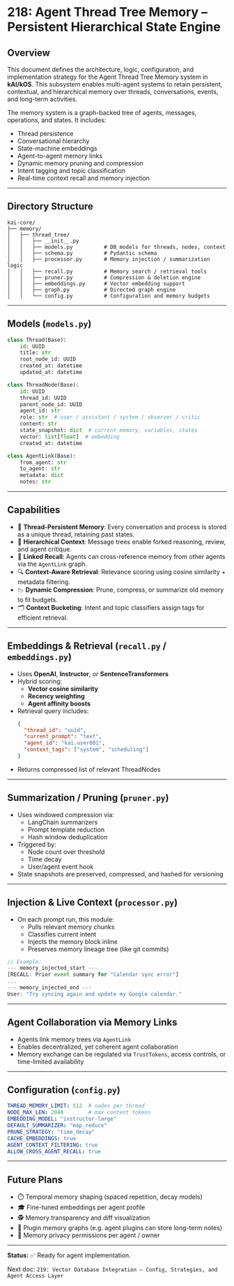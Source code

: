 # 218: Agent Thread Tree Memory – Persistent Hierarchical State Engine

## Overview

This document defines the architecture, logic, configuration, and implementation strategy for the Agent Thread Tree Memory system in **kAI/kOS**. This subsystem enables multi-agent systems to retain persistent, contextual, and hierarchical memory over threads, conversations, events, and long-term activities.

The memory system is a graph-backed tree of agents, messages, operations, and states. It includes:

- Thread persistence
- Conversational hierarchy
- State-machine embeddings
- Agent-to-agent memory links
- Dynamic memory pruning and compression
- Intent tagging and topic classification
- Real-time context recall and memory injection

---

## Directory Structure

```
kai-core/
├── memory/
│   ├── thread_tree/
│   │   ├── __init__.py
│   │   ├── models.py          # DB models for threads, nodes, context
│   │   ├── schema.py          # Pydantic schema
│   │   ├── processor.py       # Memory injection / summarization logic
│   │   ├── recall.py          # Memory search / retrieval tools
│   │   ├── pruner.py          # Compression & deletion engine
│   │   ├── embeddings.py      # Vector embedding support
│   │   ├── graph.py           # Directed graph engine
│   │   └── config.py          # Configuration and memory budgets
```

---

## Models (`models.py`)

```python
class Thread(Base):
    id: UUID
    title: str
    root_node_id: UUID
    created_at: datetime
    updated_at: datetime

class ThreadNode(Base):
    id: UUID
    thread_id: UUID
    parent_node_id: UUID
    agent_id: str
    role: str  # user / assistant / system / observer / critic
    content: str
    state_snapshot: dict  # current memory, variables, states
    vector: list[float]  # embedding
    created_at: datetime

class AgentLink(Base):
    from_agent: str
    to_agent: str
    metadata: dict
    notes: str
```

---

## Capabilities

- 🧠 **Thread-Persistent Memory**: Every conversation and process is stored as a unique thread, retaining past states.
- 🌲 **Hierarchical Context**: Message trees enable forked reasoning, review, and agent critique.
- 🔁 **Linked Recall**: Agents can cross-reference memory from other agents via the `AgentLink` graph.
- 🔍 **Context-Aware Retrieval**: Relevance scoring using cosine similarity + metadata filtering.
- 📉 **Dynamic Compression**: Prune, compress, or summarize old memory to fit budgets.
- 🗂️ **Context Bucketing**: Intent and topic classifiers assign tags for efficient retrieval.

---

## Embeddings & Retrieval (`recall.py` / `embeddings.py`)

- Uses **OpenAI**, **Instructor**, or **SentenceTransformers**
- Hybrid scoring:
  - **Vector cosine similarity**
  - **Recency weighting**
  - **Agent affinity boosts**
- Retrieval query includes:
  ```json
  {
    "thread_id": "uuid",
    "current_prompt": "text",
    "agent_id": "kai.user001",
    "context_tags": ["system", "scheduling"]
  }
  ```
- Returns compressed list of relevant ThreadNodes

---

## Summarization / Pruning (`pruner.py`)

- Uses windowed compression via:
  - LangChain summarizers
  - Prompt template reduction
  - Hash window deduplication
- Triggered by:
  - Node count over threshold
  - Time decay
  - User/agent event hook
- State snapshots are preserved, compressed, and hashed for versioning

---

## Injection & Live Context (`processor.py`)

- On each prompt run, this module:
  - Pulls relevant memory chunks
  - Classifies current intent
  - Injects the memory block inline
  - Preserves memory lineage tree (like git commits)

```ts
// Example:
--- memory_injected_start ---
[RECALL: Prior event summary for "Calendar sync error"]
...
--- memory_injected_end ---
User: "Try syncing again and update my Google calendar."
```

---

## Agent Collaboration via Memory Links

- Agents link memory trees via `AgentLink`
- Enables decentralized, yet coherent agent collaboration
- Memory exchange can be regulated via `TrustTokens`, access controls, or time-limited availability

---

## Configuration (`config.py`)

```yaml
THREAD_MEMORY_LIMIT: 512  # nodes per thread
NODE_MAX_LEN: 2048        # max content tokens
EMBEDDING_MODEL: "instructor-large"
DEFAULT_SUMMARIZER: "map_reduce"
PRUNE_STRATEGY: "time_decay"
CACHE_EMBEDDINGS: true
AGENT_CONTEXT_FILTERING: true
ALLOW_CROSS_AGENT_RECALL: true
```

---

## Future Plans

- ⏱️ Temporal memory shaping (spaced repetition, decay models)
- 🎓 Fine-tuned embeddings per agent profile
- 🕵️ Memory transparency and diff visualization
- 🧩 Plugin memory graphs (e.g. agent plugins can store long-term notes)
- 🔐 Memory privacy permissions per agent / owner

---

**Status:** ✅ Ready for agent implementation.

Next doc: `219: Vector Database Integration – Config, Strategies, and Agent Access Layer`


